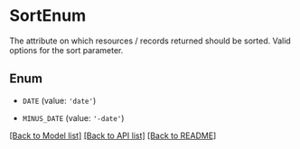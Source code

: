 # SortEnum

The attribute on which resources / records returned should be sorted. Valid options for the sort parameter.

## Enum

* `DATE` (value: `'date'`)

* `MINUS_DATE` (value: `'-date'`)

[[Back to Model list]](../README.md#documentation-for-models) [[Back to API list]](../README.md#documentation-for-api-endpoints) [[Back to README]](../README.md)



